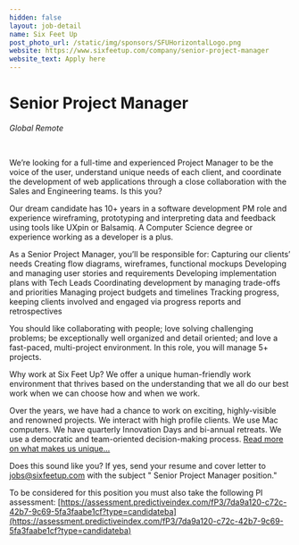 ```yaml
---
hidden: false
layout: job-detail
name: Six Feet Up
post_photo_url: /static/img/sponsors/SFUHorizontalLogo.png
website: https://www.sixfeetup.com/company/senior-project-manager
website_text: Apply here
---
```


# Senior Project Manager

*Global Remote*

<br/>

We’re looking for a full-time and experienced Project Manager to be the voice of the user, understand unique needs of each client, and coordinate the development of web applications through a close collaboration with the Sales and Engineering teams. Is this you?

Our dream candidate has 10+ years in a software development PM role and experience wireframing, prototyping and interpreting data and feedback using tools like UXpin or Balsamiq. A Computer Science degree or experience working as a developer is a plus.

As a Senior Project Manager, you’ll be responsible for:
Capturing our clients’ needs
Creating flow diagrams, wireframes, functional mockups
Developing and managing user stories and requirements
Developing implementation plans with Tech Leads
Coordinating development by managing trade-offs and priorities
Managing project budgets and timelines
Tracking progress, keeping clients involved and engaged via progress reports and retrospectives

You should like collaborating with people; love solving challenging problems; be exceptionally well organized and detail oriented; and love a fast-paced, multi-project environment. In this role, you will manage 5+ projects.

Why work at Six Feet Up? We offer a unique human-friendly work environment that thrives based on the understanding that we all do our best work when we can choose how and when we work.

Over the years, we have had a chance to work on exciting, highly-visible and renowned projects. We interact with high profile clients. We use Mac computers. We have quarterly Innovation Days and bi-annual retreats. We use a democratic and team-oriented decision-making process. [Read more on what makes us unique...](https://www.sixfeetup.com/company/careers)

Does this sound like you? If yes, send your resume and cover letter to [jobs@sixfeetup.com](mailto:jobs@sixfeetup.com) with the subject " Senior Project Manager position."

To be considered for this position you must also take the following PI assessment: [https://assessment.predictiveindex.com/fP3/7da9a120-c72c-42b7-9c69-5fa3faabe1cf?type=candidateba](https://assessment.predictiveindex.com/fP3/7da9a120-c72c-42b7-9c69-5fa3faabe1cf?type=candidateba)
